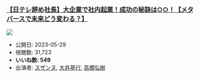 ### [【日テレ辞め社長】大企業で社内起業！成功の秘訣は○○！【メタバースで未来どう変わる？】](https://www.youtube.com/watch?v=HHxquHQmmsQ)
[![](https://img.youtube.com/vi/HHxquHQmmsQ/sddefault.jpg)](https://www.youtube.com/watch?v=HHxquHQmmsQ)
-   公開日: 2023-05-29
-   視聴数: 31,723
-   **いいね数: 549**
-   出演者: [スザンヌ](/rehacq_fan/people/スザンヌ "wikilink"), [大井基行](/rehacq_fan/people/大井基行 "wikilink"), [高橋弘樹](/rehacq_fan/people/高橋弘樹 "wikilink")
